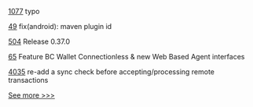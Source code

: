 
[1077](https://github.com/hyperledger/besu-docs/pull/1077) typo

[49](https://github.com/hyperledger/indy-sdk-react-native/pull/49) fix(android): maven plugin id

[504](https://github.com/hyperledger/aries-vcx/pull/504) Release 0.37.0

[65](https://github.com/hyperledger/aries-mobile-test-harness/pull/65) Feature BC Wallet Connectionless & new Web Based Agent interfaces

[4035](https://github.com/hyperledger/besu/pull/4035) re-add a sync check before accepting/processing remote transactions


[See more >>>](https://start-here.hyperledger.org/pull-requests)
